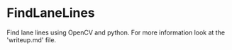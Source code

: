# FindLaneLines
Find lane lines using OpenCV and python. For more information look at the 'writeup.md' file.
